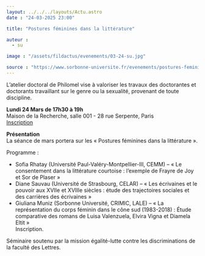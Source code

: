 ```yaml
---
layout: ../../../layouts/Actu.astro
date : "24-03-2025 23:00"

title: "Postures féminines dans la littérature"

auteur :
  - su

image : "/assets/fildactus/evenements/03-24-su.jpg"

source : "https://www.sorbonne-universite.fr/evenements/postures-feminines-dans-la-litterature-0"
---
```


L’atelier doctoral de Philomel vise à valoriser les travaux des doctorantes et doctorants travaillant sur le genre ou la sexualité, provenant de toute discipline.

__Lundi 24 Mars de 17h30 à 19h__  
Maison de la Recherche, salle 001 - 28 rue Serpente, Paris  
[Inscription](https://docs.google.com/forms/d/e/1FAIpQLScIAfpne100DKaB2VBmW86W9fE2hxAH37_It-1tzJF9t69qrg/viewform)

__Présentation__  
La séance de mars portera sur les « Postures féminines dans la littérature ».

Programme :  
- Sofia Rhatay (Université Paul-Valéry-Montpellier-III, CEMM) – « Le consentement dans la littérature courtoise : l’exemple de Frayre de Joy et Sor de Plaser »  
- Diane Sauvau (Université de Strasbourg, CELAR) – « Les écrivaines et le pouvoir aux XVIIe et XVIIIe siècles : étude des trajectoires sociales et des carrières des écrivaines »  
- Giuliana Muniz (Sorbonne Université, CRIMIC, LALE) – « La représentation du corps féminin dans le cône sud (1983-2018) : Étude comparative des romans de Luisa Valenzuela, Elvira Vigna et Diamela Eltit »  
Inscription.

Séminaire soutenu par la mission égalité-lutte contre les discriminations de la faculté des Lettres.